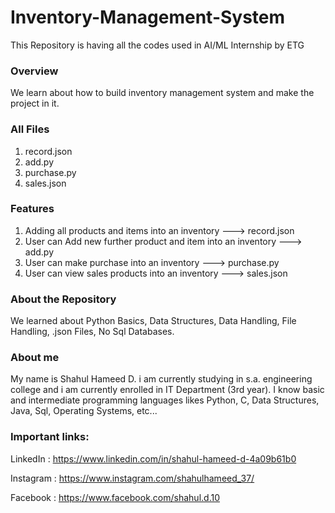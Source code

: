 # Inventory-Management-System
 This Repository is having all the codes used in AI/ML Internship by ETG

### Overview
 We learn about how to build inventory management system and make the project in it.

### All Files
 1. record.json
 2. add.py
 3. purchase.py
 4. sales.json

### Features
 1. Adding all products and items into an inventory ---> record.json
 2. User can Add new further product and item into an inventory ---> add.py
 3. User can make purchase into an inventory ---> purchase.py
 4. User can view sales products into an inventory ---> sales.json

### About the Repository
 We learned about Python Basics, Data Structures, Data Handling, File Handling, .json Files, No Sql Databases.

### About me
 My name is Shahul Hameed D. i am currently studying in s.a. engineering college and i am currently enrolled in IT Department (3rd year). I know basic and intermediate programming languages likes Python, C, Data Structures, Java, Sql, Operating Systems, etc...

### Important links:
  LinkedIn : https://www.linkedin.com/in/shahul-hameed-d-4a09b61b0

  Instagram : https://www.instagram.com/shahulhameed_37/

  Facebook : https://www.facebook.com/shahul.d.10
